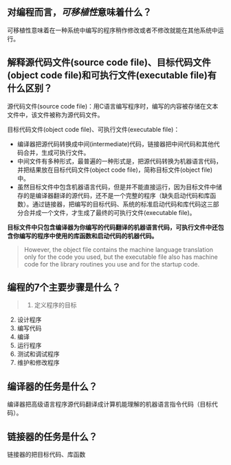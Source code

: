 ## 对编程而言，*可移植性*意味着什么？
可移植性意味着在一种系统中编写的程序稍作修改或者不修改就能在其他系统中运行。

## 解释源代码文件(source code file)、目标代码文件(object code file)和可执行文件(executable file)有什么区别？
源代码文件(source code file)：用C语言编写程序时，编写的内容被存储在文本文件中，该文件被称为源代码文件。

目标代码文件(object code file)、可执行文件(executable file)：
* 编译器把源代码转换成中间(intermediate)代码，链接器把中间代码和其他代码合并，生成可执行文件。  
* 中间文件有多种形式，最普遍的一种形式是，把源代码转换为机器语言代码，并把结果放在目标代码文件(object code file)，简称目标文件(object file)中。  
* 虽然目标文件中包含机器语言代码，但是并不能直接运行，因为目标文件中储存的是编译器翻译的源代码，还不是一个完整的程序（缺失启动代码和库函数）。通过链接器，把编写的目标代码、系统的标准启动代码和库代码这三部分合并成一个文件，才生成了最终的可执行文件(executable file)。

**目标文件中只包含编译器为你编写的代码翻译的机器语言代码，可执行文件中还包含你编写的程序中使用的库函数和启动代码的机器代码。**
>However, the object file contains the machine language translation only for the code you used, but
the executable file also has machine code for the library routines you use and for the startup code.

## 编程的7个主要步骤是什么？
>1. 定义程序的目标
2. 设计程序
3. 编写代码
4. 编译
5. 运行程序
6. 测试和调试程序
7. 维护和修改程序

## 编译器的任务是什么？
编译器把高级语言程序源代码翻译成计算机能理解的机器语言指令代码（目标代码）。

## 链接器的任务是什么？
链接器的把目标代码、库函数
